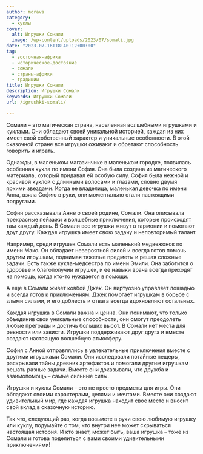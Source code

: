 ```yaml
---
author: morava
category:
  - куклы
cover:
  alt: Игрушки Сомали
  image: /wp-content/uploads/2023/07/somali.jpg
date: "2023-07-16T18:40:12+00:00"
tag:
  - восточная-африка
  - историческое-достояние
  - сомали
  - страны-африки
  - традиции
title: Игрушки Сомали
description: Игрушки Сомали
keywords: Игрушки Сомали
url: /igrushki-somali/

---
```

Сомали – это магическая страна, населенная волшебными игрушками и куклами. Они обладают своей уникальной историей, каждая из них имеет свой собственный характер и уникальные особенности. В этой сказочной стране все игрушки оживают и обретают способность говорить и играть.

Однажды, в маленьком магазинчике в маленьком городке, появилась особенная кукла по имени София. Она была создана из магического материала, который придавал ей особую силу. София была нежной и красивой куклой с длинными волосами и глазами, словно двумя яркими звездами. Когда ее владелица, маленькая девочка по имени Анна, взяла Софию в руки, они моментально стали настоящими подругами.

София рассказывала Анне о своей родине, Сомали. Она описывала прекрасные пейзажи и волшебные приключения, которые происходят там каждый день. В Сомали все игрушки живут в гармонии и помогают друг другу. Каждая игрушка имеет свою задачу и неповторимый талант.

Например, среди игрушек Сомали есть маленький медвежонок по имени Макс. Он обладает невероятной силой и всегда готов помочь другим игрушкам, поднимая тяжелые предметы и решая сложные задачи. Есть также кукла-медсестра по имени Эмили. Она заботится о здоровье и благополучии игрушек, и ее навыки врача всегда приходят на помощь, когда кто-то нуждается в помощи.

А еще в Сомали живет ковбой Джек. Он виртуозно управляет лошадью и всегда готов к приключениям. Джек помогает игрушкам в борьбе с злыми силами, и его доблесть и отвага всегда вдохновляют остальных.

Каждая игрушка в Сомали важна и ценна. Они понимают, что только объединив свои уникальные способности, они смогут преодолеть любые преграды и достичь больших высот. В Сомали нет места для ревности или зависти. Игрушки поддерживают друг друга и вместе создают настоящую волшебную атмосферу.

София с Анной отправлялись в увлекательные приключения вместе с другими игрушками Сомали. Они исследовали потайные пещеры, раскрывали тайны древних артефактов и помогали другим игрушкам решать разные задачи. Вместе они доказывали, что дружба и взаимопомощь – самые сильные силы.

Игрушки и куклы Сомали – это не просто предметы для игры. Они обладают своими характерами, целями и мечтами. Вместе они создают удивительный мир, где каждая игрушка находит свое место и вносит свой вклад в сказочную историю.

Так что, следующий раз, когда возьмете в руки свою любимую игрушку или куклу, подумайте о том, что внутри нее может скрываться настоящая история. И кто знает, может быть, ваша игрушка – тоже из Сомали и готова поделиться с вами своими удивительными приключениями!
